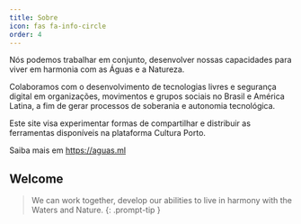 ```yaml
---
title: Sobre
icon: fas fa-info-circle
order: 4
---
```


Nós podemos trabalhar em conjunto, desenvolver nossas capacidades para viver em harmonia com as Águas e a Natureza.

Colaboramos com o desenvolvimento de tecnologias livres e segurança digital em organizações, movimentos e grupos sociais no Brasil e América Latina, a fim de gerar processos de soberania e autonomia tecnológica.

Este site visa experimentar formas de compartilhar e distribuir as ferramentas disponíveis na plataforma Cultura Porto.

Saiba mais em https://aguas.ml

## Welcome

> We can work together, develop our abilities to live in harmony with the Waters and Nature.
{: .prompt-tip }
